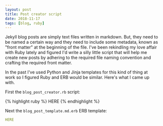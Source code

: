 ```yaml
---
layout: post
title: Post creator script
date: 2018-11-17
tags: [blog, ruby]
---
```


Jekyll blog posts are simply text files written in markdown.  But, they need to be named a certain way and they need to include some metadata, known as "front matter" at the beginning of the file.  I've been rekindling my love affair with Ruby lately and figured I'd write a silly little script that will help me create new posts by adhering to the required file naming convention and crafting the required front matter.

In the past I've used Python and Jinja templates for this kind of thing at work so I figured Ruby and ERB would be similar.  Here's what I came up with.

First the `blog_post_creator.rb` script:

{% highlight ruby %}
HERE
{% endhighlight %}


Next the `blog_post_template.md.erb` ERB template:

```yaml
HERE
```